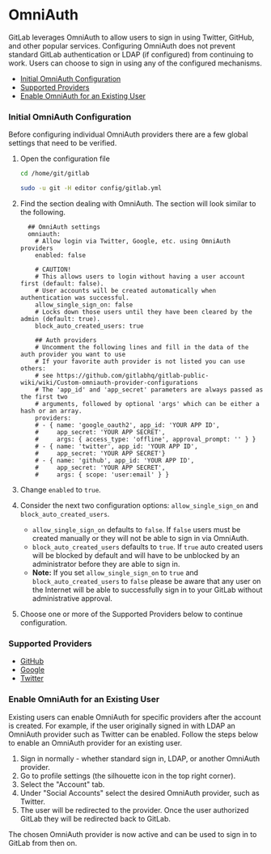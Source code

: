 # OmniAuth

GitLab leverages OmniAuth to allow users to sign in using Twitter, GitHub, and other popular services. Configuring
OmniAuth does not prevent standard GitLab authentication or LDAP (if configured) from continuing to work. Users can
choose to sign in using any of the configured mechanisms.

+ [Initial OmniAuth Configuration](#initial-omniauth-configuration)
+ [Supported Providers](#supported-providers)
+ [Enable OmniAuth for an Existing User](#enable-omniauth-for-an-existing-user)

### Initial OmniAuth Configuration

Before configuring individual OmniAuth providers there are a few global settings that need to be verified.

1. Open the configuration file<br />

    ```sh
    cd /home/git/gitlab

    sudo -u git -H editor config/gitlab.yml
    ```

2. Find the section dealing with OmniAuth. The section will look similar to the following.<br />

    ```
      ## OmniAuth settings
      omniauth:
        # Allow login via Twitter, Google, etc. using OmniAuth providers
        enabled: false

        # CAUTION!
        # This allows users to login without having a user account first (default: false).
        # User accounts will be created automatically when authentication was successful.
        allow_single_sign_on: false
        # Locks down those users until they have been cleared by the admin (default: true).
        block_auto_created_users: true

        ## Auth providers
        # Uncomment the following lines and fill in the data of the auth provider you want to use
        # If your favorite auth provider is not listed you can use others:
        # see https://github.com/gitlabhq/gitlab-public-wiki/wiki/Custom-omniauth-provider-configurations
        # The 'app_id' and 'app_secret' parameters are always passed as the first two
        # arguments, followed by optional 'args' which can be either a hash or an array.
        providers:
        # - { name: 'google_oauth2', app_id: 'YOUR APP ID',
        #     app_secret: 'YOUR APP SECRET',
        #     args: { access_type: 'offline', approval_prompt: '' } }
        # - { name: 'twitter', app_id: 'YOUR APP ID',
        #     app_secret: 'YOUR APP SECRET'}
        # - { name: 'github', app_id: 'YOUR APP ID',
        #     app_secret: 'YOUR APP SECRET',
        #     args: { scope: 'user:email' } }
    ```

3. Change `enabled` to `true`.
4. Consider the next two configuration options: `allow_single_sign_on` and `block_auto_created_users`.
    * `allow_single_sign_on` defaults to `false`. If `false` users must be created manually or they will not be able to
    sign in via OmniAuth.
    * `block_auto_created_users` defaults to `true`. If `true` auto created users will be blocked by default and will
    have to be unblocked by an administrator before they are able to sign in.
    * **Note:** If you set `allow_single_sign_on` to `true` and `block_auto_created_users` to `false` please be aware
    that any user on the Internet will be able to successfully sign in to your GitLab without administrative approval.
5. Choose one or more of the Supported Providers below to continue configuration.

### Supported Providers

+ [GitHub](github.md)
+ [Google](google.md)
+ [Twitter](twitter.md)

### Enable OmniAuth for an Existing User

Existing users can enable OmniAuth for specific providers after the account is created. For example, if the user
originally signed in with LDAP an OmniAuth provider such as Twitter can be enabled. Follow the steps below to enable an
OmniAuth provider for an existing user.

1. Sign in normally - whether standard sign in, LDAP, or another OmniAuth provider.
2. Go to profile settings (the silhouette icon in the top right corner).
3. Select the "Account" tab.
4. Under "Social Accounts" select the desired OmniAuth provider, such as Twitter.
5. The user will be redirected to the provider. Once the user authorized GitLab they will be redirected back to GitLab.

The chosen OmniAuth provider is now active and can be used to sign in to GitLab from then on.
